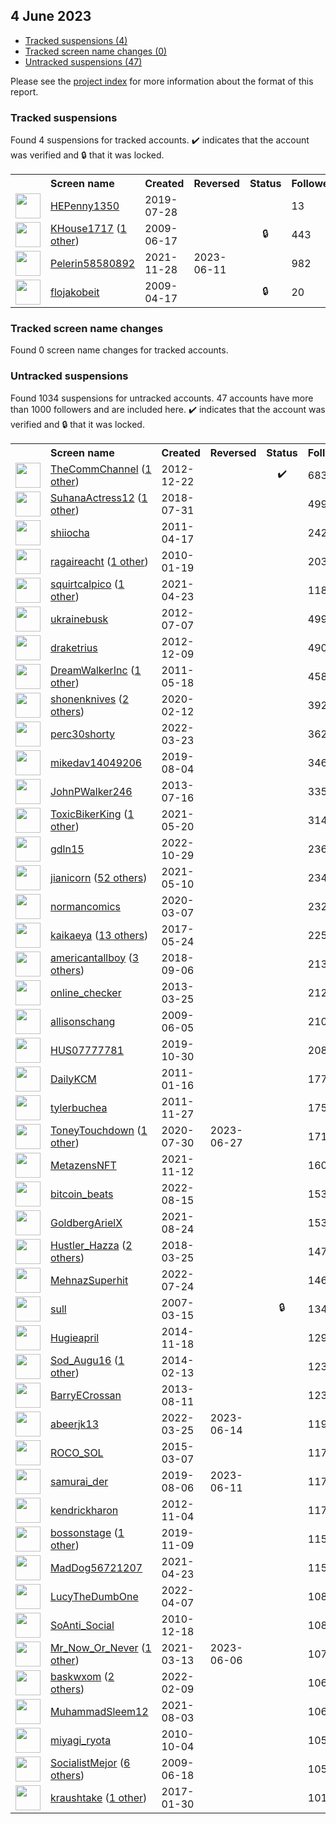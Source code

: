 ##  4 June 2023

* [Tracked suspensions (4)](#tracked-suspensions)
* [Tracked screen name changes (0)](#tracked-screen-name-changes)
* [Untracked suspensions (47)](#untracked-suspensions)

Please see the [project index](https://github.com/travisbrown/twitter-watch) for more information about the format of this report.

### Tracked suspensions

Found 4 suspensions for tracked accounts.
  ✔️ indicates that the account was verified and 🔒 that it was locked.

<table>
    <tr>
        <th></th>
        <th align="left">Screen name</th>
        <th align="left">Created</th>
        <th align="left">Reversed</th>
        <th align="left">Status</th>
        <th align="left">Followers</th>
        <th align="left">Ranking</th></tr>
    </tr>
        <tr>
            <td><a href="https://twitter.com/intent/user?user_id=1155376406697840640">
                <img src="https://pbs.twimg.com/profile_images/1332678032113414145/l1xvi4WF_normal.jpg" width="40px" height="40px" align="center"/></a>
            </td>
            <td>
                <a href="https://twitter.com/HEPenny1350">HEPenny1350</a></td>
            <td>2019-07-28</td>
            <td></td>
            <td align="center"></td>
            <td>13</td>
            <td>43856</td>
        </tr>
        <tr>
            <td><a href="https://twitter.com/intent/user?user_id=48116910">
                <img src="https://pbs.twimg.com/profile_images/1334278975770734596/5RgE0EsQ_normal.jpg" width="40px" height="40px" align="center"/></a>
            </td>
            <td>
                <a href="https://twitter.com/KHouse1717">KHouse1717</a>&nbsp;(<a href="https://api.memory.lol/v1/tw/id/48116910">1 other</a>)&nbsp;</td>
            <td>2009-06-17</td>
            <td></td>
            <td align="center">🔒</td>
            <td>443</td>
            <td>73062</td>
        </tr>
        <tr>
            <td><a href="https://twitter.com/intent/user?user_id=1464796716012605444">
                <img src="https://pbs.twimg.com/profile_images/1569017255207337984/LvBNcFHn_normal.jpg" width="40px" height="40px" align="center"/></a>
            </td>
            <td>
                <a href="https://twitter.com/Pelerin58580892">Pelerin58580892</a></td>
            <td>2021-11-28</td>
            <td>2023-06-11</td>
            <td align="center"></td>
            <td>982</td>
            <td>79638</td>
        </tr>
        <tr>
            <td><a href="https://twitter.com/intent/user?user_id=32461631">
                <img src="https://pbs.twimg.com/profile_images/1555266443209482240/KlP0gN-E_normal.jpg" width="40px" height="40px" align="center"/></a>
            </td>
            <td>
                <a href="https://twitter.com/flojakobeit">flojakobeit</a></td>
            <td>2009-04-17</td>
            <td></td>
            <td align="center">🔒</td>
            <td>20</td>
            <td>95456</td>
        </tr></table>

### Tracked screen name changes

Found 0 screen name changes for tracked accounts.

### Untracked suspensions

Found 1034 suspensions for untracked accounts.
47 accounts have more than 1000 followers and are included here.
  ✔️ indicates that the account was verified and 🔒 that it was locked.

<table>
    <tr>
        <th></th>
        <th align="left">Screen name</th>
        <th align="left">Created</th>
        <th align="left">Reversed</th>
        <th align="left">Status</th>
        <th align="left">Followers</th>
    </tr>
        <tr>
            <td><a href="https://twitter.com/intent/user?user_id=1028949852">
                <img src="https://pbs.twimg.com/profile_images/1552843030478176256/DabFh2l8_normal.jpg" width="40px" height="40px" align="center"/></a>
            </td>
            <td>
                <a href="https://twitter.com/TheCommChannel">TheCommChannel</a>&nbsp;(<a href="https://api.memory.lol/v1/tw/id/1028949852">1 other</a>)&nbsp;</td>
            <td>2012-12-22</td>
            <td></td>
            <td align="center">✔️</td>
            <td>68372</td>
        </tr>
        <tr>
            <td><a href="https://twitter.com/intent/user?user_id=1024192153797283840">
                <img src="https://pbs.twimg.com/profile_images/1460310740108132352/_W23c2-h_normal.jpg" width="40px" height="40px" align="center"/></a>
            </td>
            <td>
                <a href="https://twitter.com/SuhanaActress12">SuhanaActress12</a>&nbsp;(<a href="https://api.memory.lol/v1/tw/id/1024192153797283840">1 other</a>)&nbsp;</td>
            <td>2018-07-31</td>
            <td></td>
            <td align="center"></td>
            <td>49917</td>
        </tr>
        <tr>
            <td><a href="https://twitter.com/intent/user?user_id=283407962">
                <img src="https://pbs.twimg.com/profile_images/1589461782934192128/xN0flob7_normal.jpg" width="40px" height="40px" align="center"/></a>
            </td>
            <td>
                <a href="https://twitter.com/shiiocha">shiiocha</a></td>
            <td>2011-04-17</td>
            <td></td>
            <td align="center"></td>
            <td>24296</td>
        </tr>
        <tr>
            <td><a href="https://twitter.com/intent/user?user_id=106474947">
                <img src="https://pbs.twimg.com/profile_images/1510070998237917191/KwPwS8Mw_normal.jpg" width="40px" height="40px" align="center"/></a>
            </td>
            <td>
                <a href="https://twitter.com/ragaireacht">ragaireacht</a>&nbsp;(<a href="https://api.memory.lol/v1/tw/id/106474947">1 other</a>)&nbsp;</td>
            <td>2010-01-19</td>
            <td></td>
            <td align="center"></td>
            <td>20368</td>
        </tr>
        <tr>
            <td><a href="https://twitter.com/intent/user?user_id=1385660007606222857">
                <img src="https://pbs.twimg.com/profile_images/1586927723066585098/c20Em8bY_normal.jpg" width="40px" height="40px" align="center"/></a>
            </td>
            <td>
                <a href="https://twitter.com/squirtcalpico">squirtcalpico</a>&nbsp;(<a href="https://api.memory.lol/v1/tw/id/1385660007606222857">1 other</a>)&nbsp;</td>
            <td>2021-04-23</td>
            <td></td>
            <td align="center"></td>
            <td>11852</td>
        </tr>
        <tr>
            <td><a href="https://twitter.com/intent/user?user_id=629171135">
                <img src="https://pbs.twimg.com/profile_images/522665916954210305/APPikJ9z_normal.png" width="40px" height="40px" align="center"/></a>
            </td>
            <td>
                <a href="https://twitter.com/ukrainebusk">ukrainebusk</a></td>
            <td>2012-07-07</td>
            <td></td>
            <td align="center"></td>
            <td>4993</td>
        </tr>
        <tr>
            <td><a href="https://twitter.com/intent/user?user_id=999936762">
                <img src="https://pbs.twimg.com/profile_images/1587316414712774656/d1EvDQGg_normal.jpg" width="40px" height="40px" align="center"/></a>
            </td>
            <td>
                <a href="https://twitter.com/draketrius">draketrius</a></td>
            <td>2012-12-09</td>
            <td></td>
            <td align="center"></td>
            <td>4905</td>
        </tr>
        <tr>
            <td><a href="https://twitter.com/intent/user?user_id=301016698">
                <img src="https://pbs.twimg.com/profile_images/3031212274/7a9966043b9a6cdc306e02d14e4378d3_normal.png" width="40px" height="40px" align="center"/></a>
            </td>
            <td>
                <a href="https://twitter.com/DreamWalkerInc">DreamWalkerInc</a>&nbsp;(<a href="https://api.memory.lol/v1/tw/id/301016698">1 other</a>)&nbsp;</td>
            <td>2011-05-18</td>
            <td></td>
            <td align="center"></td>
            <td>4589</td>
        </tr>
        <tr>
            <td><a href="https://twitter.com/intent/user?user_id=1227634762874900480">
                <img src="https://pbs.twimg.com/profile_images/1596861207675224065/xoKmosmg_normal.jpg" width="40px" height="40px" align="center"/></a>
            </td>
            <td>
                <a href="https://twitter.com/shonenknives">shonenknives</a>&nbsp;(<a href="https://api.memory.lol/v1/tw/id/1227634762874900480">2 others</a>)&nbsp;</td>
            <td>2020-02-12</td>
            <td></td>
            <td align="center"></td>
            <td>3925</td>
        </tr>
        <tr>
            <td><a href="https://twitter.com/intent/user?user_id=1506720450352668678">
                <img src="https://pbs.twimg.com/profile_images/1506722329795211272/V4N-a9mQ_normal.jpg" width="40px" height="40px" align="center"/></a>
            </td>
            <td>
                <a href="https://twitter.com/perc30shorty">perc30shorty</a></td>
            <td>2022-03-23</td>
            <td></td>
            <td align="center"></td>
            <td>3626</td>
        </tr>
        <tr>
            <td><a href="https://twitter.com/intent/user?user_id=1158082255022989312">
                <img src="https://pbs.twimg.com/profile_images/1208523122585952256/nrbNnyr__normal.jpg" width="40px" height="40px" align="center"/></a>
            </td>
            <td>
                <a href="https://twitter.com/mikedav14049206">mikedav14049206</a></td>
            <td>2019-08-04</td>
            <td></td>
            <td align="center"></td>
            <td>3462</td>
        </tr>
        <tr>
            <td><a href="https://twitter.com/intent/user?user_id=1598371352">
                <img src="https://pbs.twimg.com/profile_images/1436074545946013704/ka-LXVUn_normal.jpg" width="40px" height="40px" align="center"/></a>
            </td>
            <td>
                <a href="https://twitter.com/JohnPWalker246">JohnPWalker246</a></td>
            <td>2013-07-16</td>
            <td></td>
            <td align="center"></td>
            <td>3359</td>
        </tr>
        <tr>
            <td><a href="https://twitter.com/intent/user?user_id=1395330432250568704">
                <img src="https://pbs.twimg.com/profile_images/1573915784056918016/cJASYcqH_normal.jpg" width="40px" height="40px" align="center"/></a>
            </td>
            <td>
                <a href="https://twitter.com/ToxicBikerKing">ToxicBikerKing</a>&nbsp;(<a href="https://api.memory.lol/v1/tw/id/1395330432250568704">1 other</a>)&nbsp;</td>
            <td>2021-05-20</td>
            <td></td>
            <td align="center"></td>
            <td>3144</td>
        </tr>
        <tr>
            <td><a href="https://twitter.com/intent/user?user_id=1586332049140490240">
                <img src="https://pbs.twimg.com/profile_images/1586333417985216520/NuVGYRk3_normal.jpg" width="40px" height="40px" align="center"/></a>
            </td>
            <td>
                <a href="https://twitter.com/gdln15">gdln15</a></td>
            <td>2022-10-29</td>
            <td></td>
            <td align="center"></td>
            <td>2365</td>
        </tr>
        <tr>
            <td><a href="https://twitter.com/intent/user?user_id=1391805782564380672">
                <img src="https://pbs.twimg.com/profile_images/1596745323606511616/lzQZbqWO_normal.jpg" width="40px" height="40px" align="center"/></a>
            </td>
            <td>
                <a href="https://twitter.com/jianicorn">jianicorn</a>&nbsp;(<a href="https://api.memory.lol/v1/tw/id/1391805782564380672">52 others</a>)&nbsp;</td>
            <td>2021-05-10</td>
            <td></td>
            <td align="center"></td>
            <td>2345</td>
        </tr>
        <tr>
            <td><a href="https://twitter.com/intent/user?user_id=1236111006864216064">
                <img src="https://pbs.twimg.com/profile_images/1590703919264571393/2p6MdW1g_normal.jpg" width="40px" height="40px" align="center"/></a>
            </td>
            <td>
                <a href="https://twitter.com/normancomics">normancomics</a></td>
            <td>2020-03-07</td>
            <td></td>
            <td align="center"></td>
            <td>2321</td>
        </tr>
        <tr>
            <td><a href="https://twitter.com/intent/user?user_id=867416906168487936">
                <img src="https://pbs.twimg.com/profile_images/1583426273451311105/79iX4KnW_normal.jpg" width="40px" height="40px" align="center"/></a>
            </td>
            <td>
                <a href="https://twitter.com/kaikaeya">kaikaeya</a>&nbsp;(<a href="https://api.memory.lol/v1/tw/id/867416906168487936">13 others</a>)&nbsp;</td>
            <td>2017-05-24</td>
            <td></td>
            <td align="center"></td>
            <td>2252</td>
        </tr>
        <tr>
            <td><a href="https://twitter.com/intent/user?user_id=1037836863350796289">
                <img src="https://pbs.twimg.com/profile_images/1360729167046840320/MyM5B_Ck_normal.jpg" width="40px" height="40px" align="center"/></a>
            </td>
            <td>
                <a href="https://twitter.com/americantallboy">americantallboy</a>&nbsp;(<a href="https://api.memory.lol/v1/tw/id/1037836863350796289">3 others</a>)&nbsp;</td>
            <td>2018-09-06</td>
            <td></td>
            <td align="center"></td>
            <td>2136</td>
        </tr>
        <tr>
            <td><a href="https://twitter.com/intent/user?user_id=1297067036">
                <img src="https://pbs.twimg.com/profile_images/378800000537355951/d71c46716564b356d11859675f9fb631_normal.png" width="40px" height="40px" align="center"/></a>
            </td>
            <td>
                <a href="https://twitter.com/online_checker">online_checker</a></td>
            <td>2013-03-25</td>
            <td></td>
            <td align="center"></td>
            <td>2121</td>
        </tr>
        <tr>
            <td><a href="https://twitter.com/intent/user?user_id=44944343">
                <img src="https://pbs.twimg.com/profile_images/1199050851886628865/p92BJHoh_normal.jpg" width="40px" height="40px" align="center"/></a>
            </td>
            <td>
                <a href="https://twitter.com/allisonschang">allisonschang</a></td>
            <td>2009-06-05</td>
            <td></td>
            <td align="center"></td>
            <td>2103</td>
        </tr>
        <tr>
            <td><a href="https://twitter.com/intent/user?user_id=1189639002871255040">
                <img src="https://pbs.twimg.com/profile_images/1189639501494272002/8mSpgzOc_normal.jpg" width="40px" height="40px" align="center"/></a>
            </td>
            <td>
                <a href="https://twitter.com/HUS07777781">HUS07777781</a></td>
            <td>2019-10-30</td>
            <td></td>
            <td align="center"></td>
            <td>2084</td>
        </tr>
        <tr>
            <td><a href="https://twitter.com/intent/user?user_id=238958500">
                <img src="https://pbs.twimg.com/profile_images/2328872051/an8qbdw4p6vys704rtp8_normal.jpeg" width="40px" height="40px" align="center"/></a>
            </td>
            <td>
                <a href="https://twitter.com/DailyKCM">DailyKCM</a></td>
            <td>2011-01-16</td>
            <td></td>
            <td align="center"></td>
            <td>1779</td>
        </tr>
        <tr>
            <td><a href="https://twitter.com/intent/user?user_id=422297024">
                <img src="https://pbs.twimg.com/profile_images/1588529282220949514/laYKs6sM_normal.jpg" width="40px" height="40px" align="center"/></a>
            </td>
            <td>
                <a href="https://twitter.com/tylerbuchea">tylerbuchea</a></td>
            <td>2011-11-27</td>
            <td></td>
            <td align="center"></td>
            <td>1758</td>
        </tr>
        <tr>
            <td><a href="https://twitter.com/intent/user?user_id=1288837544277311488">
                <img src="https://pbs.twimg.com/profile_images/1598084093194928128/aUra-G4y_normal.jpg" width="40px" height="40px" align="center"/></a>
            </td>
            <td>
                <a href="https://twitter.com/ToneyTouchdown">ToneyTouchdown</a>&nbsp;(<a href="https://api.memory.lol/v1/tw/id/1288837544277311488">1 other</a>)&nbsp;</td>
            <td>2020-07-30</td>
            <td>2023-06-27</td>
            <td align="center"></td>
            <td>1710</td>
        </tr>
        <tr>
            <td><a href="https://twitter.com/intent/user?user_id=1459022874119786496">
                <img src="https://pbs.twimg.com/profile_images/1539290816581193729/cE__KoBX_normal.jpg" width="40px" height="40px" align="center"/></a>
            </td>
            <td>
                <a href="https://twitter.com/MetazensNFT">MetazensNFT</a></td>
            <td>2021-11-12</td>
            <td></td>
            <td align="center"></td>
            <td>1604</td>
        </tr>
        <tr>
            <td><a href="https://twitter.com/intent/user?user_id=1559181876635570178">
                <img src="https://pbs.twimg.com/profile_images/1559192240282542080/VhhNadEm_normal.jpg" width="40px" height="40px" align="center"/></a>
            </td>
            <td>
                <a href="https://twitter.com/bitcoin_beats">bitcoin_beats</a></td>
            <td>2022-08-15</td>
            <td></td>
            <td align="center"></td>
            <td>1537</td>
        </tr>
        <tr>
            <td><a href="https://twitter.com/intent/user?user_id=1430189811994959882">
                <img src="https://pbs.twimg.com/profile_images/1480287987816669186/zG8xFY4G_normal.jpg" width="40px" height="40px" align="center"/></a>
            </td>
            <td>
                <a href="https://twitter.com/GoldbergArielX">GoldbergArielX</a></td>
            <td>2021-08-24</td>
            <td></td>
            <td align="center"></td>
            <td>1532</td>
        </tr>
        <tr>
            <td><a href="https://twitter.com/intent/user?user_id=977907624900530177">
                <img src="https://pbs.twimg.com/profile_images/1594354226016174081/c_eJNc8L_normal.jpg" width="40px" height="40px" align="center"/></a>
            </td>
            <td>
                <a href="https://twitter.com/Hustler_Hazza">Hustler_Hazza</a>&nbsp;(<a href="https://api.memory.lol/v1/tw/id/977907624900530177">2 others</a>)&nbsp;</td>
            <td>2018-03-25</td>
            <td></td>
            <td align="center"></td>
            <td>1471</td>
        </tr>
        <tr>
            <td><a href="https://twitter.com/intent/user?user_id=1551273761227300864">
                <img src="https://pbs.twimg.com/profile_images/1552549059231158274/3TQ4oYi1_normal.jpg" width="40px" height="40px" align="center"/></a>
            </td>
            <td>
                <a href="https://twitter.com/MehnazSuperhit">MehnazSuperhit</a></td>
            <td>2022-07-24</td>
            <td></td>
            <td align="center"></td>
            <td>1461</td>
        </tr>
        <tr>
            <td><a href="https://twitter.com/intent/user?user_id=1202561">
                <img src="https://pbs.twimg.com/profile_images/1555595981173002241/Ju4zMQDf_normal.jpg" width="40px" height="40px" align="center"/></a>
            </td>
            <td>
                <a href="https://twitter.com/sull">sull</a></td>
            <td>2007-03-15</td>
            <td></td>
            <td align="center">🔒</td>
            <td>1343</td>
        </tr>
        <tr>
            <td><a href="https://twitter.com/intent/user?user_id=2903890682">
                <img src="https://pbs.twimg.com/profile_images/1220380043110645765/VJLpT_uo_normal.jpg" width="40px" height="40px" align="center"/></a>
            </td>
            <td>
                <a href="https://twitter.com/Hugieapril">Hugieapril</a></td>
            <td>2014-11-18</td>
            <td></td>
            <td align="center"></td>
            <td>1295</td>
        </tr>
        <tr>
            <td><a href="https://twitter.com/intent/user?user_id=2341417978">
                <img src="https://pbs.twimg.com/profile_images/1592262745583386626/YQ7E5CYx_normal.jpg" width="40px" height="40px" align="center"/></a>
            </td>
            <td>
                <a href="https://twitter.com/Sod_Augu16">Sod_Augu16</a>&nbsp;(<a href="https://api.memory.lol/v1/tw/id/2341417978">1 other</a>)&nbsp;</td>
            <td>2014-02-13</td>
            <td></td>
            <td align="center"></td>
            <td>1233</td>
        </tr>
        <tr>
            <td><a href="https://twitter.com/intent/user?user_id=1663419708">
                <img src="https://pbs.twimg.com/profile_images/1460017076953882625/bBeuroEC_normal.jpg" width="40px" height="40px" align="center"/></a>
            </td>
            <td>
                <a href="https://twitter.com/BarryECrossan">BarryECrossan</a></td>
            <td>2013-08-11</td>
            <td></td>
            <td align="center"></td>
            <td>1231</td>
        </tr>
        <tr>
            <td><a href="https://twitter.com/intent/user?user_id=1507455717195890689">
                <img src="https://pbs.twimg.com/profile_images/1578220305687904258/n55mlmNt_normal.jpg" width="40px" height="40px" align="center"/></a>
            </td>
            <td>
                <a href="https://twitter.com/abeerjk13">abeerjk13</a></td>
            <td>2022-03-25</td>
            <td>2023-06-14</td>
            <td align="center"></td>
            <td>1193</td>
        </tr>
        <tr>
            <td><a href="https://twitter.com/intent/user?user_id=3077544395">
                <img src="https://pbs.twimg.com/profile_images/1595402701239615488/PYyiCko4_normal.jpg" width="40px" height="40px" align="center"/></a>
            </td>
            <td>
                <a href="https://twitter.com/ROCO_SOL">ROCO_SOL</a></td>
            <td>2015-03-07</td>
            <td></td>
            <td align="center"></td>
            <td>1179</td>
        </tr>
        <tr>
            <td><a href="https://twitter.com/intent/user?user_id=1158834642373566470">
                <img src="https://pbs.twimg.com/profile_images/1158842141696770048/KxFD80JA_normal.jpg" width="40px" height="40px" align="center"/></a>
            </td>
            <td>
                <a href="https://twitter.com/samurai_der">samurai_der</a></td>
            <td>2019-08-06</td>
            <td>2023-06-11</td>
            <td align="center"></td>
            <td>1178</td>
        </tr>
        <tr>
            <td><a href="https://twitter.com/intent/user?user_id=925328600">
                <img src="https://pbs.twimg.com/profile_images/800400920144187392/hzvIAyYX_normal.jpg" width="40px" height="40px" align="center"/></a>
            </td>
            <td>
                <a href="https://twitter.com/kendrickharon">kendrickharon</a></td>
            <td>2012-11-04</td>
            <td></td>
            <td align="center"></td>
            <td>1174</td>
        </tr>
        <tr>
            <td><a href="https://twitter.com/intent/user?user_id=1193247318696497158">
                <img src="https://pbs.twimg.com/profile_images/1593676911565234176/m3ut25Uo_normal.jpg" width="40px" height="40px" align="center"/></a>
            </td>
            <td>
                <a href="https://twitter.com/bossonstage">bossonstage</a>&nbsp;(<a href="https://api.memory.lol/v1/tw/id/1193247318696497158">1 other</a>)&nbsp;</td>
            <td>2019-11-09</td>
            <td></td>
            <td align="center"></td>
            <td>1152</td>
        </tr>
        <tr>
            <td><a href="https://twitter.com/intent/user?user_id=1385636000152657925">
                <img src="https://pbs.twimg.com/profile_images/1386079602783703041/bjVd6UPl_normal.jpg" width="40px" height="40px" align="center"/></a>
            </td>
            <td>
                <a href="https://twitter.com/MadDog56721207">MadDog56721207</a></td>
            <td>2021-04-23</td>
            <td></td>
            <td align="center"></td>
            <td>1152</td>
        </tr>
        <tr>
            <td><a href="https://twitter.com/intent/user?user_id=1511972576834244609">
                <img src="https://pbs.twimg.com/profile_images/1576867634934697985/BulijIo3_normal.jpg" width="40px" height="40px" align="center"/></a>
            </td>
            <td>
                <a href="https://twitter.com/LucyTheDumbOne">LucyTheDumbOne</a></td>
            <td>2022-04-07</td>
            <td></td>
            <td align="center"></td>
            <td>1085</td>
        </tr>
        <tr>
            <td><a href="https://twitter.com/intent/user?user_id=228158883">
                <img src="https://pbs.twimg.com/profile_images/556937219265409024/eVvW3JEW_normal.jpeg" width="40px" height="40px" align="center"/></a>
            </td>
            <td>
                <a href="https://twitter.com/SoAnti_Social">SoAnti_Social</a></td>
            <td>2010-12-18</td>
            <td></td>
            <td align="center"></td>
            <td>1081</td>
        </tr>
        <tr>
            <td><a href="https://twitter.com/intent/user?user_id=1370680237781098498">
                <img src="https://pbs.twimg.com/profile_images/1370680998694952962/6cxmvWPG_normal.jpg" width="40px" height="40px" align="center"/></a>
            </td>
            <td>
                <a href="https://twitter.com/Mr_Now_Or_Never">Mr_Now_Or_Never</a>&nbsp;(<a href="https://api.memory.lol/v1/tw/id/1370680237781098498">1 other</a>)&nbsp;</td>
            <td>2021-03-13</td>
            <td>2023-06-06</td>
            <td align="center"></td>
            <td>1077</td>
        </tr>
        <tr>
            <td><a href="https://twitter.com/intent/user?user_id=1491301658349162500">
                <img src="https://pbs.twimg.com/profile_images/1595432305786441729/Rzlj1219_normal.jpg" width="40px" height="40px" align="center"/></a>
            </td>
            <td>
                <a href="https://twitter.com/baskwxom">baskwxom</a>&nbsp;(<a href="https://api.memory.lol/v1/tw/id/1491301658349162500">2 others</a>)&nbsp;</td>
            <td>2022-02-09</td>
            <td></td>
            <td align="center"></td>
            <td>1065</td>
        </tr>
        <tr>
            <td><a href="https://twitter.com/intent/user?user_id=1422535617515335686">
                <img src="https://pbs.twimg.com/profile_images/1586713253303967747/6_6PD8BA_normal.jpg" width="40px" height="40px" align="center"/></a>
            </td>
            <td>
                <a href="https://twitter.com/MuhammadSleem12">MuhammadSleem12</a></td>
            <td>2021-08-03</td>
            <td></td>
            <td align="center"></td>
            <td>1060</td>
        </tr>
        <tr>
            <td><a href="https://twitter.com/intent/user?user_id=198382392">
                <img src="https://pbs.twimg.com/profile_images/1581926125952901120/O32IrVlj_normal.jpg" width="40px" height="40px" align="center"/></a>
            </td>
            <td>
                <a href="https://twitter.com/miyagi_ryota">miyagi_ryota</a></td>
            <td>2010-10-04</td>
            <td></td>
            <td align="center"></td>
            <td>1058</td>
        </tr>
        <tr>
            <td><a href="https://twitter.com/intent/user?user_id=48266391">
                <img src="https://pbs.twimg.com/profile_images/1568418202882818048/BSb5uUwj_normal.jpg" width="40px" height="40px" align="center"/></a>
            </td>
            <td>
                <a href="https://twitter.com/SocialistMejor">SocialistMejor</a>&nbsp;(<a href="https://api.memory.lol/v1/tw/id/48266391">6 others</a>)&nbsp;</td>
            <td>2009-06-18</td>
            <td></td>
            <td align="center"></td>
            <td>1051</td>
        </tr>
        <tr>
            <td><a href="https://twitter.com/intent/user?user_id=826125881483657220">
                <img src="https://pbs.twimg.com/profile_images/1572074679191408640/_zsFpl9R_normal.jpg" width="40px" height="40px" align="center"/></a>
            </td>
            <td>
                <a href="https://twitter.com/kraushtake">kraushtake</a>&nbsp;(<a href="https://api.memory.lol/v1/tw/id/826125881483657220">1 other</a>)&nbsp;</td>
            <td>2017-01-30</td>
            <td></td>
            <td align="center"></td>
            <td>1016</td>
        </tr></table>
